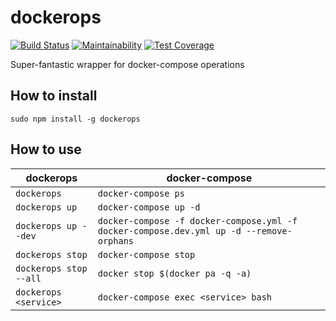 # dockerops

[![Build Status](https://travis-ci.org/javanile-bot/dockerops.svg?branch=master)](https://travis-ci.org/javanile-bot/dockerops)
[![Maintainability](https://api.codeclimate.com/v1/badges/0d76f0f853fa588d8a53/maintainability)](https://codeclimate.com/github/javanile-bot/dockerops/maintainability)
[![Test Coverage](https://api.codeclimate.com/v1/badges/0d76f0f853fa588d8a53/test_coverage)](https://codeclimate.com/github/javanile-bot/dockerops/test_coverage)

Super-fantastic wrapper for docker-compose operations

## How to install

```
sudo npm install -g dockerops
```

## How to use

|  dockerops              |  docker-compose                                                                         |
|-------------------------|-----------------------------------------------------------------------------------------|
| `dockerops`             | `docker-compose ps`                                                                     |
| `dockerops up`          | `docker-compose up -d`                                                                  |
| `dockerops up --dev`    | `docker-compose -f docker-compose.yml -f docker-compose.dev.yml up -d --remove-orphans` |
| `dockerops stop`        | `docker-compose stop`                                                                   |
| `dockerops stop --all`  | `docker stop $(docker pa -q -a)`                                                        |
| `dockerops <service>`   | `docker-compose exec <service> bash`                                                    |
